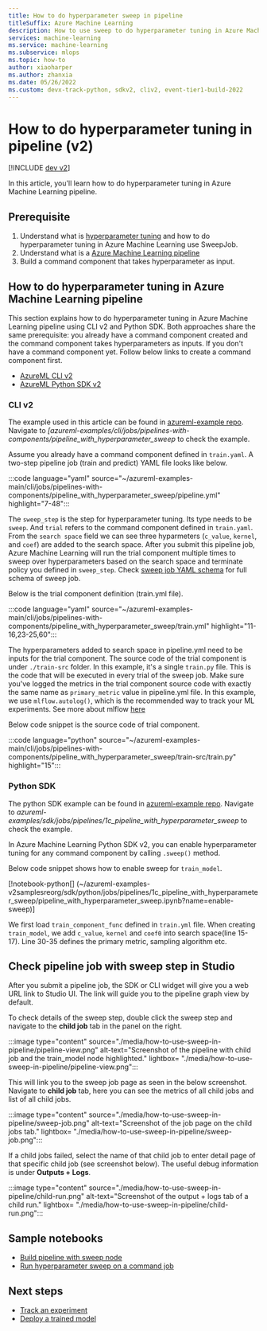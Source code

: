 ```yaml
---
title: How to do hyperparameter sweep in pipeline 
titleSuffix: Azure Machine Learning
description: How to use sweep to do hyperparameter tuning in Azure Machine Learning pipeline using CLI v2 and Python SDK
services: machine-learning
ms.service: machine-learning
ms.subservice: mlops
ms.topic: how-to
author: xiaoharper
ms.author: zhanxia
ms.date: 05/26/2022
ms.custom: devx-track-python, sdkv2, cliv2, event-tier1-build-2022
---
```


# How to do hyperparameter tuning in pipeline (v2)

[!INCLUDE [dev v2](../../includes/machine-learning-dev-v2.md)]

In this article, you'll learn how to do hyperparameter tuning in Azure Machine Learning pipeline.

## Prerequisite

1. Understand what is [hyperparameter tuning](how-to-tune-hyperparameters.md) and how to do hyperparameter tuning in Azure Machine Learning use SweepJob.
2. Understand what is a [Azure Machine Learning pipeline](concept-ml-pipelines.md)
3. Build a command component that takes hyperparameter as input.

## How to do hyperparameter tuning in Azure Machine Learning pipeline

This section explains how to do hyperparameter tuning in Azure Machine Learning pipeline using CLI v2 and Python SDK. Both approaches share the same prerequisite: you already have a command component created and the command component takes hyperparameters as inputs. If you don't have a command component yet. Follow below links to create a command component first.

- [AzureML CLI v2](how-to-create-component-pipelines-cli.md)
- [AzureML Python SDK v2](how-to-create-component-pipeline-python.md)

### CLI v2

The example used in this article can be found in [azureml-example repo](https://github.com/Azure/azureml-examples). Navigate to *[azureml-examples/cli/jobs/pipelines-with-components/pipeline_with_hyperparameter_sweep* to check the example.

Assume you already have a command component defined in `train.yaml`. A two-step pipeline job (train and predict) YAML file looks like below.

:::code language="yaml" source="~/azureml-examples-main/cli/jobs/pipelines-with-components/pipeline_with_hyperparameter_sweep/pipeline.yml" highlight="7-48":::

The `sweep_step` is the step for hyperparameter tuning. Its type needs to be `sweep`.  And `trial` refers to the command component defined in `train.yaml`. From the `search space` field we can see three hyparmeters (`c_value`, `kernel`, and `coef`) are added to the search space. After you submit this pipeline job, Azure Machine Learning will run the trial component multiple times to sweep over hyperparameters based on the search space and terminate policy you defined in `sweep_step`. Check [sweep job YAML schema](reference-yaml-job-sweep.md) for full schema of sweep job.

Below is the trial component definition (train.yml file). 

:::code language="yaml" source="~/azureml-examples-main/cli/jobs/pipelines-with-components/pipeline_with_hyperparameter_sweep/train.yml" highlight="11-16,23-25,60":::

The hyperparameters added to search space in pipeline.yml need to be inputs for the trial component. The source code of the trial component is under `./train-src` folder. In this example, it's a single `train.py` file. This is the code that will be executed in every trial of the sweep job. Make sure you've logged the metrics in the trial component source code with exactly the same name as `primary_metric` value in pipeline.yml file. In this example, we use `mlflow.autolog()`, which is the recommended way to track your ML experiments. See more about mlflow [here](./how-to-use-mlflow-cli-runs.md)  
 
Below code snippet is the source code of trial component. 

:::code language="python" source="~/azureml-examples-main/cli/jobs/pipelines-with-components/pipeline_with_hyperparameter_sweep/train-src/train.py" highlight="15":::

### Python SDK

The python SDK example can be found in [azureml-example repo](https://github.com/Azure/azureml-examples). Navigate to *azureml-examples/sdk/jobs/pipelines/1c_pipeline_with_hyperparameter_sweep* to check the example.

In Azure Machine Learning Python SDK v2, you can enable hyperparameter tuning for any command component by calling `.sweep()` method.

Below code snippet shows how to enable sweep for `train_model`.

[!notebook-python[] (~/azureml-examples-v2samplesreorg/sdk/python/jobs/pipelines/1c_pipeline_with_hyperparameter_sweep/pipeline_with_hyperparameter_sweep.ipynb?name=enable-sweep)]

 We first load `train_component_func` defined in `train.yml` file. When creating `train_model`, we add `c_value`, `kernel` and `coef0` into search space(line 15-17). Line 30-35 defines the primary metric, sampling algorithm etc.

## Check pipeline job with sweep step in Studio

After you submit a pipeline job, the SDK or CLI widget will give you a web URL link to Studio UI. The link will guide you to the pipeline graph view by default.

To check details of the sweep step, double click the sweep step and navigate to the **child job** tab in the panel on the right.

:::image type="content" source="./media/how-to-use-sweep-in-pipeline/pipeline-view.png" alt-text="Screenshot of the pipeline with child job and the train_model node highlighted." lightbox= "./media/how-to-use-sweep-in-pipeline/pipeline-view.png":::

This will link you to the sweep job page as seen in the below screenshot. Navigate to **child job** tab, here you can see the metrics of all child jobs and list of all child jobs.

:::image type="content" source="./media/how-to-use-sweep-in-pipeline/sweep-job.png" alt-text="Screenshot of the job page on the child jobs tab." lightbox= "./media/how-to-use-sweep-in-pipeline/sweep-job.png":::

If a child jobs failed, select the name of that child job to enter detail page of that specific child job (see screenshot below). The useful debug information is under **Outputs + Logs**.

:::image type="content" source="./media/how-to-use-sweep-in-pipeline/child-run.png" alt-text="Screenshot of the output + logs tab of a child run." lightbox= "./media/how-to-use-sweep-in-pipeline/child-run.png":::

## Sample notebooks

- [Build pipeline with sweep node](https://github.com/Azure/azureml-examples/blob/v2samplesreorg/sdk/python/jobs/pipelines/1c_pipeline_with_hyperparameter_sweep/pipeline_with_hyperparameter_sweep.ipynb)
- [Run hyperparameter sweep on a command job](https://github.com/Azure/azureml-examples/blob/v2samplesreorg/sdk/python/jobs/single-step/lightgbm/iris/lightgbm-iris-sweep.ipynb)

## Next steps

- [Track an experiment](how-to-log-view-metrics.md)
- [Deploy a trained model](how-to-deploy-managed-online-endpoints.md)
